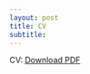 ```yaml
---
layout: post
title: CV
subtitle:
---
```


CV: <a href="MichelleMuth_CV.pdf" download>Download PDF</a>
